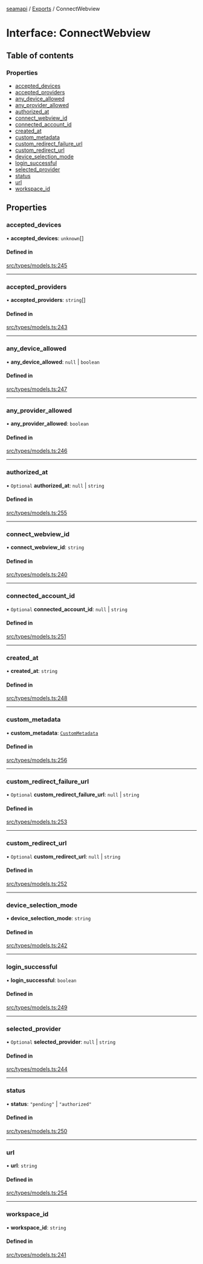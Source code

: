 [seamapi](../README.md) / [Exports](../modules.md) / ConnectWebview

# Interface: ConnectWebview

## Table of contents

### Properties

- [accepted\_devices](ConnectWebview.md#accepted_devices)
- [accepted\_providers](ConnectWebview.md#accepted_providers)
- [any\_device\_allowed](ConnectWebview.md#any_device_allowed)
- [any\_provider\_allowed](ConnectWebview.md#any_provider_allowed)
- [authorized\_at](ConnectWebview.md#authorized_at)
- [connect\_webview\_id](ConnectWebview.md#connect_webview_id)
- [connected\_account\_id](ConnectWebview.md#connected_account_id)
- [created\_at](ConnectWebview.md#created_at)
- [custom\_metadata](ConnectWebview.md#custom_metadata)
- [custom\_redirect\_failure\_url](ConnectWebview.md#custom_redirect_failure_url)
- [custom\_redirect\_url](ConnectWebview.md#custom_redirect_url)
- [device\_selection\_mode](ConnectWebview.md#device_selection_mode)
- [login\_successful](ConnectWebview.md#login_successful)
- [selected\_provider](ConnectWebview.md#selected_provider)
- [status](ConnectWebview.md#status)
- [url](ConnectWebview.md#url)
- [workspace\_id](ConnectWebview.md#workspace_id)

## Properties

### accepted\_devices

• **accepted\_devices**: `unknown`[]

#### Defined in

[src/types/models.ts:245](https://github.com/seamapi/javascript/blob/main/src/types/models.ts#L245)

___

### accepted\_providers

• **accepted\_providers**: `string`[]

#### Defined in

[src/types/models.ts:243](https://github.com/seamapi/javascript/blob/main/src/types/models.ts#L243)

___

### any\_device\_allowed

• **any\_device\_allowed**: ``null`` \| `boolean`

#### Defined in

[src/types/models.ts:247](https://github.com/seamapi/javascript/blob/main/src/types/models.ts#L247)

___

### any\_provider\_allowed

• **any\_provider\_allowed**: `boolean`

#### Defined in

[src/types/models.ts:246](https://github.com/seamapi/javascript/blob/main/src/types/models.ts#L246)

___

### authorized\_at

• `Optional` **authorized\_at**: ``null`` \| `string`

#### Defined in

[src/types/models.ts:255](https://github.com/seamapi/javascript/blob/main/src/types/models.ts#L255)

___

### connect\_webview\_id

• **connect\_webview\_id**: `string`

#### Defined in

[src/types/models.ts:240](https://github.com/seamapi/javascript/blob/main/src/types/models.ts#L240)

___

### connected\_account\_id

• `Optional` **connected\_account\_id**: ``null`` \| `string`

#### Defined in

[src/types/models.ts:251](https://github.com/seamapi/javascript/blob/main/src/types/models.ts#L251)

___

### created\_at

• **created\_at**: `string`

#### Defined in

[src/types/models.ts:248](https://github.com/seamapi/javascript/blob/main/src/types/models.ts#L248)

___

### custom\_metadata

• **custom\_metadata**: [`CustomMetadata`](../modules.md#custommetadata)

#### Defined in

[src/types/models.ts:256](https://github.com/seamapi/javascript/blob/main/src/types/models.ts#L256)

___

### custom\_redirect\_failure\_url

• `Optional` **custom\_redirect\_failure\_url**: ``null`` \| `string`

#### Defined in

[src/types/models.ts:253](https://github.com/seamapi/javascript/blob/main/src/types/models.ts#L253)

___

### custom\_redirect\_url

• `Optional` **custom\_redirect\_url**: ``null`` \| `string`

#### Defined in

[src/types/models.ts:252](https://github.com/seamapi/javascript/blob/main/src/types/models.ts#L252)

___

### device\_selection\_mode

• **device\_selection\_mode**: `string`

#### Defined in

[src/types/models.ts:242](https://github.com/seamapi/javascript/blob/main/src/types/models.ts#L242)

___

### login\_successful

• **login\_successful**: `boolean`

#### Defined in

[src/types/models.ts:249](https://github.com/seamapi/javascript/blob/main/src/types/models.ts#L249)

___

### selected\_provider

• `Optional` **selected\_provider**: ``null`` \| `string`

#### Defined in

[src/types/models.ts:244](https://github.com/seamapi/javascript/blob/main/src/types/models.ts#L244)

___

### status

• **status**: ``"pending"`` \| ``"authorized"``

#### Defined in

[src/types/models.ts:250](https://github.com/seamapi/javascript/blob/main/src/types/models.ts#L250)

___

### url

• **url**: `string`

#### Defined in

[src/types/models.ts:254](https://github.com/seamapi/javascript/blob/main/src/types/models.ts#L254)

___

### workspace\_id

• **workspace\_id**: `string`

#### Defined in

[src/types/models.ts:241](https://github.com/seamapi/javascript/blob/main/src/types/models.ts#L241)
